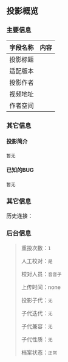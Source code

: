 ## 投影概览
### 主要信息
| 字段名称   | 内容           |
| ---------- | -------------- |
| 投影标题   |               | 
| 适配版本   |               | 
| 投影作者   |               | 
| 视频地址   |               | 
| 作者空间   |               | 

### 其它信息

#### 投影简介
```
暂无
```
#### 已知的BUG
```
暂无
```

### 其它信息
历史连接：[]()

### 后台信息

> 重投次数：`1`
> 
> 人工校对：`是`
> 
> 校对人员：`音音子`
> 
> 上传时间：none
> 
> 投影子代：`无`
> 
> 子代迭代：`无`
> 
> 子代兼容：`无`
> 
> 子代性质：`无`
> 
> 档案状态：`正常`